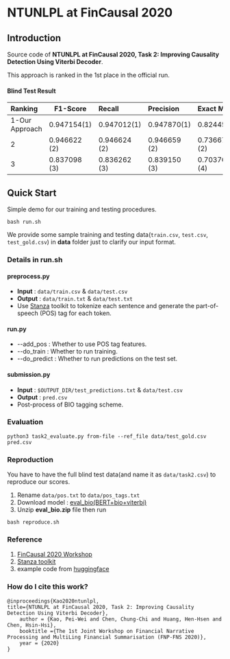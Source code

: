 # NTUNLPL at FinCausal 2020

## Introduction
Source code of **NTUNLPL at FinCausal 2020, Task 2: Improving Causality Detection Using Viterbi Decoder**.

This approach is ranked in the 1st place in the official run.

#### Blind Test Result

| Ranking        | F1-Score     | Recall       | Precision    | Exact Match  |
|:-------------- | ------------ |:------------ |:------------ |:------------ |
| 1-Our Approach | 0.947154(1)  | 0.947012(1)  | 0.947870(1)  | 0.824451(1)  |
| 2              | 0.946622 (2) | 0.946624 (2) | 0.946659 (2) | 0.736677 (2) |
| 3              | 0.837098 (3) | 0.836262 (3) | 0.839150 (3) | 0.703762 (4) |

## Quick Start
Simple demo for our training and testing procedures.
```shell
bash run.sh
```
We provide some sample training and testing data(`train.csv`, `test.csv`, `test_gold.csv`) in **data** folder just to clarify our input format.
### Details in run.sh
#### preprocess.py
* **Input** : `data/train.csv` & `data/test.csv`
* **Output** : `data/train.txt` & `data/test.txt`
* Use [Stanza](https://stanfordnlp.github.io/stanza/) toolkit to tokenize each sentence and generate the part-of-speech (POS) tag for each token.

#### run.py
* --add_pos : Whether to use POS tag features.
* --do_train : Whether to run training.
* --do_predict : Whether to run predictions on the test set.

#### submission.py
* **Input** : `$OUTPUT_DIR/test_predictions.txt` & `data/test.csv`
* **Output** : `pred.csv`
* Post-process of BIO tagging scheme.

### Evaluation
```
python3 task2_evaluate.py from-file --ref_file data/test_gold.csv pred.csv
```

### Reproduction
You have to have the full blind test data(and name it as `data/task2.csv`) to reproduce our scores.

1. Rename `data/pos.txt` to `data/pos_tags.txt`
2. Download model : [eval_bio(BERT+bio+viterbi)](https://drive.google.com/file/d/1omc-hy4uAb1JaeVrNQvbvGOQ3tZga7C3/view?usp=sharing)
3. Unzip **eval_bio.zip** file then run
```shell
bash reproduce.sh
```

### Reference
1. [FinCausal 2020 Workshop](http://wp.lancs.ac.uk/cfie/fincausal2020/) 
2. [Stanza toolkit](https://stanfordnlp.github.io/stanza/) 
3. example code from [huggingface](https://github.com/huggingface/transformers)

### How do I cite this work?
```
@inproceedings{Kao2020ntunlpl, 
title={NTUNLPL at FinCausal 2020, Task 2: Improving Causality Detection Using Viterbi Decoder}, 
    author = {Kao, Pei-Wei and Chen, Chung-Chi and Huang, Hen-Hsen and Chen, Hsin-Hsi}, 
    booktitle ={The 1st Joint Workshop on Financial Narrative Processing and MultiLing Financial Summarisation (FNP-FNS 2020)},
    year = {2020} 
}
```

